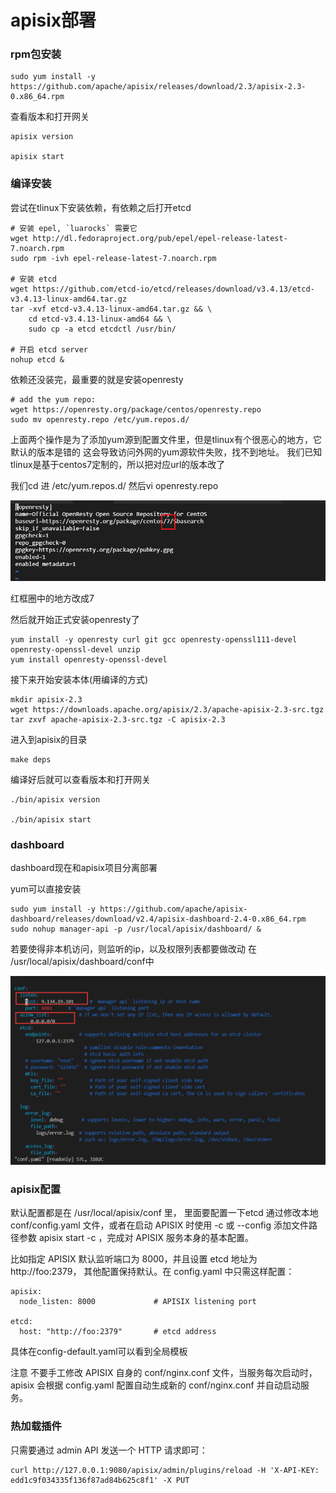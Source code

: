 # apisix部署

### rpm包安装

```
sudo yum install -y https://github.com/apache/apisix/releases/download/2.3/apisix-2.3-0.x86_64.rpm
```
查看版本和打开网关

```
apisix version

apisix start
```
### 编译安装
尝试在tlinux下安装依赖，有依赖之后打开etcd

```
# 安装 epel, `luarocks` 需要它
wget http://dl.fedoraproject.org/pub/epel/epel-release-latest-7.noarch.rpm
sudo rpm -ivh epel-release-latest-7.noarch.rpm

# 安装 etcd
wget https://github.com/etcd-io/etcd/releases/download/v3.4.13/etcd-v3.4.13-linux-amd64.tar.gz
tar -xvf etcd-v3.4.13-linux-amd64.tar.gz && \
    cd etcd-v3.4.13-linux-amd64 && \
    sudo cp -a etcd etcdctl /usr/bin/

# 开启 etcd server
nohup etcd &
```

依赖还没装完，最重要的就是安装openresty

```
# add the yum repo:
wget https://openresty.org/package/centos/openresty.repo
sudo mv openresty.repo /etc/yum.repos.d/
```

上面两个操作是为了添加yum源到配置文件里，但是tlinux有个很恶心的地方，它默认的版本是错的
这会导致访问外网的yum源软件失败，找不到地址。
我们已知tlinux是基于centos7定制的，所以把对应url的版本改了

我们cd 进 /etc/yum.repos.d/
然后vi openresty.repo 

![1614157404075](image/1614157404075.png)

红框圈中的地方改成7

然后就开始正式安装openresty了
```
yum install -y openresty curl git gcc openresty-openssl111-devel openresty-openssl-devel unzip
yum install openresty-openssl-devel
```

接下来开始安装本体(用编译的方式)

```
mkdir apisix-2.3
wget https://downloads.apache.org/apisix/2.3/apache-apisix-2.3-src.tgz
tar zxvf apache-apisix-2.3-src.tgz -C apisix-2.3
```

进入到apisix的目录
```
make deps
```

编译好后就可以查看版本和打开网关

```
./bin/apisix version

./bin/apisix start
```

### dashboard

dashboard现在和apisix项目分离部署

yum可以直接安装

```
sudo yum install -y https://github.com/apache/apisix-dashboard/releases/download/v2.4/apisix-dashboard-2.4-0.x86_64.rpm
sudo nohup manager-api -p /usr/local/apisix/dashboard/ &
```

若要使得非本机访问，则监听的ip，以及权限列表都要做改动
在 /usr/local/apisix/dashboard/conf中

![1614157416906](image/1614157416906.png)


### apisix配置

默认配置都是在 /usr/local/apisix/conf 里，
里面要配置一下etcd
通过修改本地 conf/config.yaml 文件，或者在启动 APISIX 时使用 -c 或 --config 添加文件路径参数 apisix start -c <path string>，完成对 APISIX 服务本身的基本配置。

比如指定 APISIX 默认监听端口为 8000，并且设置 etcd 地址为 http://foo:2379， 其他配置保持默认。在 config.yaml 中只需这样配置：

```
apisix:
  node_listen: 8000             # APISIX listening port

etcd:
  host: "http://foo:2379"       # etcd address
```

具体在config-default.yaml可以看到全局模板

注意 不要手工修改 APISIX 自身的 conf/nginx.conf 文件，当服务每次启动时，apisix 会根据 config.yaml 配置自动生成新的 conf/nginx.conf 并自动启动服务。



### 热加载插件

只需要通过 admin API 发送一个 HTTP 请求即可：

```
curl http://127.0.0.1:9080/apisix/admin/plugins/reload -H 'X-API-KEY: edd1c9f034335f136f87ad84b625c8f1' -X PUT
```

